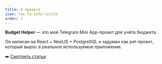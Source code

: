 ```yaml
---
title: О проекте
icon: fas fa-info-circle
order: 1
---
```


**Budget Helper** — это мой Telegram Mini App-проект для учёта бюджета.

Он написан на React + NestJS + PostgreSQL и задуман как pet-проект, который вырос в реальное используемое приложение.

➡️ [Смотреть статьи](../posts/)
